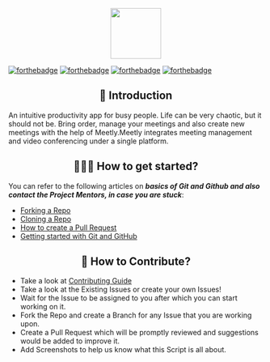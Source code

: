 <p align="center">
  <img src="https://res.cloudinary.com/vigneshshettyin/image/upload/v1625324468/d7ukdroxqf1dqajxkndm.png" width=100px height=100px/>
</p>

[![forthebadge](https://forthebadge.com/images/badges/built-for-android.svg)](https://forthebadge.com)
[![forthebadge](https://forthebadge.com/images/badges/open-source.svg)](https://forthebadge.com)
[![forthebadge](https://forthebadge.com/images/badges/built-by-developers.svg)](https://github.com/vigneshshettyin/Flask-Generate-Certificate)
[![forthebadge](https://forthebadge.com/images/badges/built-with-love.svg)](https://forthebadge.com)


<h2 align=center> 📑 Introduction </h2>
An intuitive productivity app for busy people. Life can be very chaotic, but it should not be. Bring order, manage your meetings and also create new meetings  with the help of Meetly.Meetly integrates meeting management and video conferencing under a single platform.

<h2 align=center> 👨🏻‍💻 How to get started? </h2> 

You can refer to the following articles on **_basics of Git and Github and also contact the Project Mentors, in case you are stuck_**:

- [Forking a Repo](https://help.github.com/en/github/getting-started-with-github/fork-a-repo)
- [Cloning a Repo](https://help.github.com/en/desktop/contributing-to-projects/creating-a-pull-request)
- [How to create a Pull Request](https://opensource.com/article/19/7/create-pull-request-github)
- [Getting started with Git and GitHub](https://towardsdatascience.com/getting-started-with-git-and-github-6fcd0f2d4ac6)


<h2 align=center> 📝 How to Contribute? </h2>  

- Take a look at [Contributing Guide](#)
- Take a look at the Existing Issues or create your own Issues!
- Wait for the Issue to be assigned to you after which you can start working on it.
- Fork the Repo and create a Branch for any Issue that you are working upon.
- Create a Pull Request which will be promptly reviewed and suggestions would be added to improve it.
- Add Screenshots to help us know what this Script is all about.
